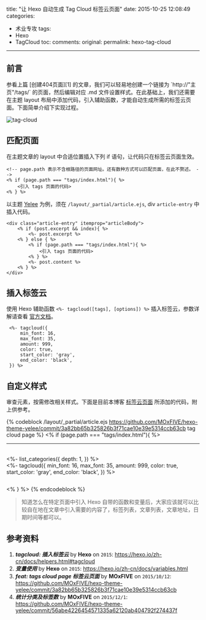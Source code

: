 title: "让 Hexo 自动生成 Tag Cloud 标签云页面"
date: 2015-10-25 12:08:49
categories:
- 术业专攻
tags:
- Hexo
- TagCloud
toc:
comments:
original:
permalink: hexo-tag-cloud
---

<h2 id="intro">前言</h2>参看上篇 [创建404页面][1] 的文章，我们可以轻易地创建一个链接为 `http://"主页"/tags/` 的页面，然后编辑对应 .md 文件设置样式。在此基础上，我们还需要在主题 layout 布局中添加代码，引入辅助函数，才能自动生成所需的标签云页面。下面简单介绍下实现过程。

[1]: /2015/10/16/hexo-404-page/

<!-- more -->

![tag-cloud](/resources/tag-cloud.png)

## 匹配页面
在主题文章的 layout 中合适位置插入下列 if 语句，让代码只在标签云页面生效。

```
<!-- page.path 表示不含根路径的页面网址。还有数种方式可以匹配页面，在此不赘述。 -->
<% if (page.path === "tags/index.html"){ %>
	<引入 tags 页面的代码>
<% } %>
 ```

以主题 [Yelee][2] 为例，须在 `/layout/_partial/article.ejs`, div `article-entry` 中插入代码。

```
<div class="article-entry" itemprop="articleBody">
    <% if (post.excerpt && index){ %>
        <%- post.excerpt %>
    <% } else { %>
        <% if (page.path === "tags/index.html"){ %>
            <引入 tags 页面的代码>
        <% } %>
        <%- post.content %>
    <% } %>
</div>
```

## 插入标签云

使用 Hexo 辅助函数 `<%- tagcloud([tags], [options]) %>` 插入标签云，参数详解请查看 [官方文档][3]。

[2]: https://github.com/MOxFIVE/hexo-theme-yelee "简而不减 Hexo 双栏博客主题"
[3]: https://hexo.io/zh-cn/docs/helpers.html#tagcloud "tagcloud: 插入标签云"

 ```
  <%- tagcloud({
      min_font: 16, 
      max_font: 35, 
      amount: 999, 
      color: true, 
      start_color: 'gray', 
      end_color: 'black',
  }) %>
```

## 自定义样式

审查元素，按需修改相关样式。下面是目前本博客 [标签云页面](/tags) 所添加的代码，附上供参考。

{% codeblock /layout/_partial/article.ejs https://github.com/MOxFIVE/hexo-theme-yelee/commit/3a82bb65b325826b3f71cae10e39e5314ccb63cb tag cloud page %}
<% if (page.path === "tags/index.html"){ %>
	<hr>
	<br>
	<%- list_categories({
		depth: 1,
	}) %>
	<div class="tags">
	  <%- tagcloud({
	      min_font: 16, 
	      max_font: 35, 
	      amount: 999, 
	      color: true, 
	      start_color: 'gray', 
	      end_color: 'black',
	  }) %>
	</div>
	<style type="text/css">
		.category-list li{
			display: inline-block;
			font-size: 1.2em;
			margin: 0 1em .5em 0;
			border: 1px solid lightgray;
			padding: 4px;
		}
		.category-list a {
			color: gray;
		}
		.category-list-item:hover a {
			color: gray;
			text-decoration: none;
			font-weight: bold;
		}
		.category-list-count {
			margin-left: 2px;
			font-size: .9em;
		}
		.article-entry ul li:before{
			display: none;
		}
		.article-inner  {
			text-align: center;
		}
		.tags {
			max-width: 40em;
			margin: 2em auto;
			margin-top: 0em;
		}
		.tags a {
			margin-right: 1em;
			line-height: 65px;
			border-bottom: 1px solid gray;
			white-space: nowrap;
		}
		.tags a:hover {
			font-style: italic;
			border-bottom: 2px solid black;
			text-decoration: none;
		}
	</style>
<% } %>
{% endcodeblock %}

>知道怎么在特定页面中引入 Hexo 自带的函数和变量后，大家应该就可以比较自在地在文章中引入需要的内容了，标签列表，文章列表，文章地址，日期时间等都可以。

## 参考资料

1. ***tagcloud: 插入标签云*** by **Hexo** on <code>2015</code>: <https://hexo.io/zh-cn/docs/helpers.html#tagcloud>
1. ***变量使用*** by **Hexo** on <code>2015</code>: <https://hexo.io/zh-cn/docs/variables.html>
1. ***feat: tags cloud page 标签云页面*** by **MOxFIVE** on <code>2015/10/12</code>: <https://github.com/MOxFIVE/hexo-theme-yelee/commit/3a82bb65b325826b3f71cae10e39e5314ccb63cb>
1. ***统计分类及标签数*** by **MOxFIVE** on <code>2015/12/1</code>: <https://github.com/MOxFIVE/hexo-theme-yelee/commit/56abe4226454571335a62120ab404792f274437f>